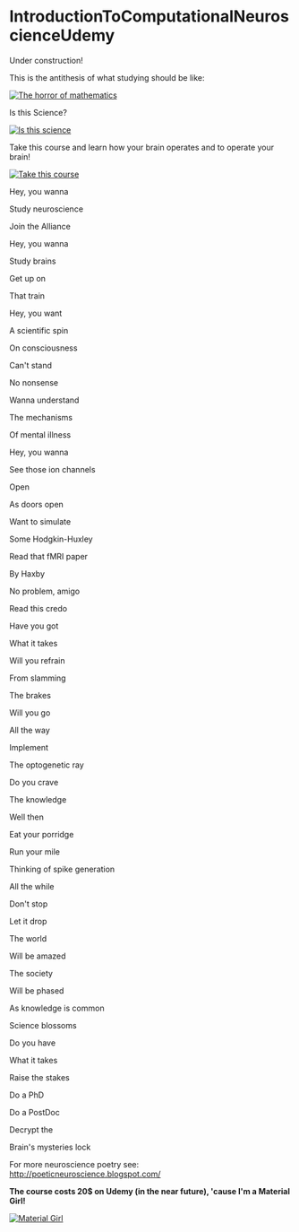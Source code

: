 # IntroductionToComputationalNeuroscienceUdemy

Under construction!

This is the antithesis of what studying should be like:

[![The horror of mathematics](https://img.youtube.com/vi/J1BbwIE3a8g/0.jpg)](https://www.youtube.com/watch?v=J1BbwIE3a8g)

Is this Science?

[![Is this science](https://img.youtube.com/vi/5rAOyh7YmEc/0.jpg)](https://www.youtube.com/watch?v=5rAOyh7YmEc)

Take this course and learn how your brain operates and to operate your brain!

[![Take this course](https://img.youtube.com/vi/qORYO0atB6g/0.jpg)](https://www.youtube.com/watch?v=qORYO0atB6g)

Hey, you wanna

Study neuroscience

Join the Alliance

Hey, you wanna

Study brains

Get up on

That train

Hey, you want

A scientific spin

On consciousness

Can't stand

No nonsense

Wanna understand

The mechanisms

Of mental illness

Hey, you wanna

See those ion channels

Open

As doors open

Want to simulate

Some Hodgkin-Huxley

Read that fMRI paper

By Haxby

No problem, amigo

Read this credo

Have you got

What it takes

Will you refrain

From slamming

The brakes

Will you go

All the way

Implement

The optogenetic ray

Do you crave

The knowledge

Well then

Eat your porridge

Run your mile

Thinking of spike generation

All the while

Don't stop

Let it drop

The world

Will be amazed

The society

Will be phased

As knowledge is common

Science blossoms

Do you have

What it takes

Raise the stakes

Do a PhD

Do a PostDoc

Decrypt the

Brain's mysteries lock

For more neuroscience poetry see: http://poeticneuroscience.blogspot.com/

**The course costs 20$ on Udemy (in the near future), 'cause I'm a Material Girl!**

[![Material Girl](https://img.youtube.com/vi/6p-lDYPR2P8/0.jpg)](https://www.youtube.com/watch?v=6p-lDYPR2P8)

